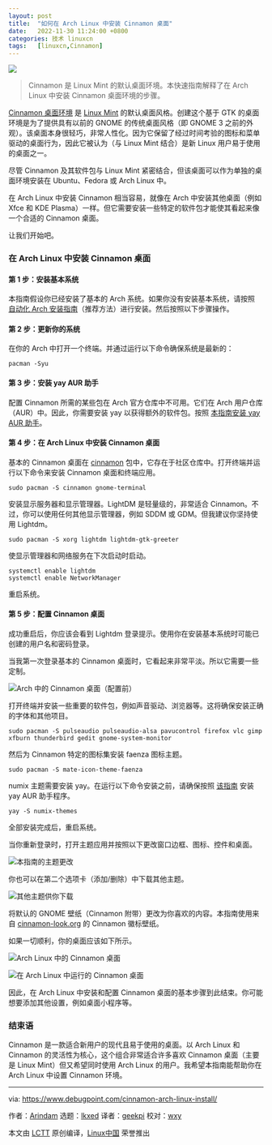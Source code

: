 ```yaml
---
layout: post
title:	"如何在 Arch Linux 中安装 Cinnamon 桌面"
date:	2022-11-30 11:24:00 +0800 
categories:	技术 linuxcn 
tags:	[linuxcn,Cinnamon]
---
```



![](/Asserts/Images/album/202211/30/112417w4nrt4cii4hiidti.jpg)



> 
> Cinnamon 是 Linux Mint 的默认桌面环境。本快速指南解释了在 Arch Linux 中安装 Cinnamon 桌面环境的步骤。
> 
> 
> 


[Cinnamon 桌面环境](https://cinnamon-spices.linuxmint.com/) 是 [Linux Mint](https://www.debugpoint.com/linux-mint/) 的默认桌面风格。创建这个基于 GTK 的桌面环境是为了提供具有以前的 GNOME 的传统桌面风格（即 GNOME 3 之前的外观）。该桌面本身很轻巧，非常人性化。因为它保留了经过时间考验的图标和菜单驱动的桌面行为，因此它被认为（与 Linux Mint 结合）是新 Linux 用户易于使用的桌面之一。


尽管 Cinnamon 及其软件包与 Linux Mint 紧密结合，但该桌面可以作为单独的桌面环境安装在 Ubuntu、Fedora 或 Arch Linux 中。


在 Arch Linux 中安装 Cinnamon 相当容易，就像在 Arch 中安装其他桌面（例如 Xfce 和 KDE Plasma）一样。但它需要安装一些特定的软件包才能使其看起来像一个合适的 Cinnamon 桌面。


让我们开始吧。


### 在 Arch Linux 中安装 Cinnamon 桌面


#### 第 1 步：安装基本系统


本指南假设你已经安装了基本的 Arch 系统。如果你没有安装基本系统，请按照 [自动化 Arch 安装指南](https://www.debugpoint.com/archinstall-guide/)（推荐方法）进行安装。然后按照以下步骤操作。


#### 第 2 步：更新你的系统


在你的 Arch 中打开一个终端。并通过运行以下命令确保系统是最新的：



```
pacman -Syu

```

#### 第 3 步：安装 yay AUR 助手


配置 Cinnamon 所需的某些包在 Arch 官方仓库中不可用。它们在 Arch 用户仓库（AUR）中。因此，你需要安装 yay 以获得额外的软件包。按照 [本指南安装 yay AUR 助手](https://www.debugpoint.com/2021/01/install-yay-arch/)。


#### 第 4 步：在 Arch Linux 中安装 Cinnamon 桌面


基本的 Cinnamon 桌面在 [cinnamon](https://archlinux.org/packages/community/x86_64/cinnamon/) 包中，它存在于社区仓库中。打开终端并运行以下命令来安装 Cinnamon 桌面和终端应用。



```
sudo pacman -S cinnamon gnome-terminal

```

安装显示服务器和显示管理器。LightDM 是轻量级的，非常适合 Cinnamon。不过，你可以使用任何其他显示管理器，例如 SDDM 或 GDM。但我建议你坚持使用 Lightdm。



```
sudo pacman -S xorg lightdm lightdm-gtk-greeter

```

使显示管理器和网络服务在下次启动时启动。



```
systemctl enable lightdm
systemctl enable NetworkManager

```

重启系统。


#### 第 5 步：配置 Cinnamon 桌面


成功重启后，你应该会看到 Lightdm 登录提示。使用你在安装基本系统时可能已创建的用户名和密码登录。


当我第一次登录基本的 Cinnamon 桌面时，它看起来非常平淡。所以它需要一些定制。


![Arch 中的 Cinnamon 桌面（配置前）](/Asserts/Images/album/202211/30/112615hd6ycm2ddc2fdpcw.jpg)


打开终端并安装一些重要的软件包，例如声音驱动、浏览器等。这将确保安装正确的字体和其他项目。



```
sudo pacman -S pulseaudio pulseaudio-alsa pavucontrol firefox vlc gimp xfburn thunderbird gedit gnome-system-monitor

```

然后为 Cinnamon 特定的图标集安装 faenza 图标主题。



```
sudo pacman -S mate-icon-theme-faenza

```

numix 主题需要安装 yay。在运行以下命令安装之前，请确保按照 [该指南](https://www.debugpoint.com/2021/01/install-yay-arch/) 安装 yay AUR 助手程序。



```
yay -S numix-themes

```

全部安装完成后，重启系统。


当你重新登录时，打开主题应用并按照以下更改窗口边框、图标、控件和桌面。


![本指南的主题更改](/Asserts/Images/album/202211/30/112420lz0ydee2ajnsojaj.jpg)


你也可以在第二个选项卡（添加/删除）中下载其他主题。


![其他主题供你下载](/Asserts/Images/album/202211/30/112420wsdsdo1e05zze16o.jpg)


将默认的 GNOME 壁纸（Cinnamon 附带）更改为你喜欢的内容。本指南使用来自 [cinnamon-look.org](https://www.cinnamon-look.org/browse/cat/) 的 Cinnamon 徽标壁纸。


如果一切顺利，你的桌面应该如下所示。


![Arch Linux 中的 Cinnamon 桌面](/Asserts/Images/album/202211/30/112420ai9zpxcui0d2bmnw.jpg)


![在 Arch Linux 中运行的 Cinnamon 桌面](/Asserts/Images/album/202211/30/112420yzbiaz4ebs6g3eg6.jpg)


因此，在 Arch Linux 中安装和配置 Cinnamon 桌面的基本步骤到此结束。你可能想要添加其他设置，例如桌面小程序等。


### 结束语


Cinnamon 是一款适合新用户的现代且易于使用的桌面。以 Arch Linux 和 Cinnamon 的灵活性为核心，这个组合非常适合许多喜欢 Cinnamon 桌面（主要是 Linux Mint）但又希望同时使用 Arch Linux 的用户。我希望本指南能帮助你在 Arch Linux 中设置 Cinnamon 环境。




---


via: <https://www.debugpoint.com/cinnamon-arch-linux-install/>


作者：[Arindam](https://www.debugpoint.com/author/admin1/) 选题：[lkxed](https://github.com/lkxed) 译者：[geekpi](https://github.com/geekpi) 校对：[wxy](https://github.com/wxy)


本文由 [LCTT](https://github.com/LCTT/TranslateProject) 原创编译，[Linux中国](https://linux.cn/) 荣誉推出
